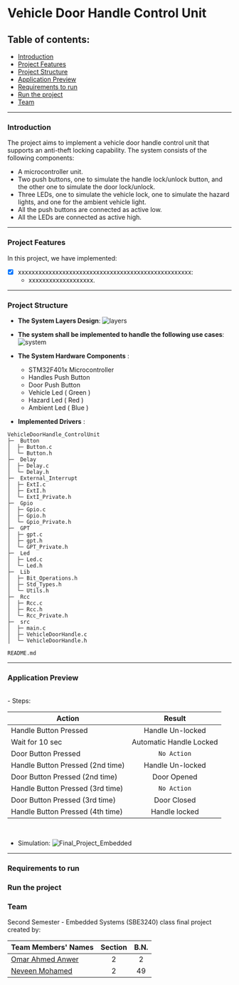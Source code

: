 # Vehicle Door Handle Control Unit

## Table of contents:
- [Introduction](#introduction)
- [Project Features](#project-features)
- [Project Structure](#project-structure)
- [Application Preview](#Application-preview)
- [Requirements to run](#Requirements-to-run)
- [Run the project](#Run-the-project)
- [Team]()

***
### Introduction

The project aims to implement a vehicle door handle control unit that supports an anti-theft locking capability. The system consists 
of the following components:
   - A microcontroller unit.
   - Two push buttons, one to simulate the handle lock/unlock button, and the other one to simulate the door lock/unlock. 
   - Three LEDs, one to simulate the vehicle lock, one to simulate the hazard lights, and one for the ambient vehicle light.
   - All the push buttons are connected as active low.
   - All the LEDs are connected as active high.
     
***
### Project Features

In this project, we have implemented:
- [x] xxxxxxxxxxxxxxxxxxxxxxxxxxxxxxxxxxxxxxxxxxxxxxxxxxx:
  - xxxxxxxxxxxxxxxxxxx.

***
### Project Structure

- **The System Layers Design**:
  ![layers](https://github.com/omaranwar21/Vehicle-door-handle-CU/assets/94166833/73500759-4c90-41b2-8991-2675331aeaf0)


- **The system shall be implemented to handle the following use cases**:
  ![system](https://github.com/omaranwar21/Vehicle-door-handle-CU/assets/94166833/a192ff48-1264-4c14-8f41-4301ff52ecca)


- **The System Hardware Components** :
  - STM32F401x Microcontroller
  - Handles Push Button
  - Door Push Button
  - Vehicle Led ( Green )
  - Hazard Led  ( Red )
  - Ambient Led ( Blue )

- **Implemented Drivers** :
```
VehicleDoorHandle_ControlUnit
├─  Button
│  ├─ Button.c 
│  └─ Button.h
├─  Delay
│  ├─ Delay.c 
│  └─ Delay.h
├─  External_Interrupt
│  ├─ ExtI.c
│  ├─ ExtI.h
│  └─ ExtI_Private.h
├─  Gpio
│  ├─ Gpio.c
│  ├─ Gpio.h
│  └─ Gpio_Private.h
├─  GPT
│  ├─ gpt.c 
│  ├─ gpt.h
│  └─ GPT_Private.h
├─  Led
│  ├─ Led.c 
│  └─ Led.h
├─  Lib
│  ├─ Bit_Operations.h 
│  ├─ Std_Types.h
│  └─ Utils.h
├─  Rcc
│  ├─ Rcc.c 
│  ├─ Rcc.h
│  └─ Rcc_Private.h
├─  src
│  ├─ main.c 
│  ├─ VehicleDoorHandle.c
│  └─ VehicleDoorHandle.h

README.md
```
***
### Application Preview
<br>
- Steps:

| Action                            | Result                     |
|-----------------------------------|:--------------------------:|
|Handle Button Pressed              |  Handle Un-locked          | 
|Wait for 10 sec                    |  Automatic Handle Locked   | 
|Door   Button Pressed              |  `No Action`               | 
|Handle Button Pressed (2nd time)   |  Handle Un-locked          | 
|Door   Button Pressed (2nd time)   |  Door Opened               | 
|Handle Button Pressed (3rd time)   |  `No Action`               | 
|Door   Button Pressed (3rd time)   |  Door Closed               | 
|Handle Button Pressed (4th time)   |  Handle locked             | 
<br>

- Simulation:
![Final_Project_Embedded](https://github.com/omaranwar21/Vehicle-door-handle-CU/assets/94166833/75c308a2-dcc0-458f-a70b-243d7791c526)


***
### Requirements to run 

### Run the project

### Team

Second Semester - Embedded Systems  (SBE3240) class final project created by:

| Team Members' Names                                  | Section | B.N. |
|------------------------------------------------------|:-------:|:----:|
| [Omar Ahmed Anwer](https://github.com/omaranwar21)   |    2    |  2   |
| [Neveen Mohamed](https://github.com/NeveenMohamed)   |    2    |  49  |
